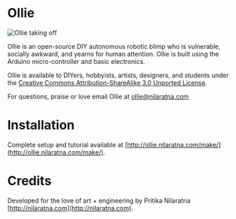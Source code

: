 Ollie
=====

![Ollie taking off](http://i.imgur.com/XX8JwJ2.gif)

Ollie is an open-source DIY autonomous robotic blimp who is vulnerable, socially awkward, and yearns for human attention. Ollie is built using the Arduino micro-controller and basic electronics. 

Ollie is available to DIYers, hobbyists, artists, designers, and students under the [Creative Commons Attribution-ShareAlike 3.0 Unported License](http://creativecommons.org/licenses/by-sa/3.0/]). 

For questions, praise or love email Ollie at [ollie@nilaratna.com](mailto:ollie@nilaratna.com)

Installation
=====

Complete setup and tutorial available at [http://ollie.nilaratna.com/make/](http://ollie.nilaratna.com/make/).


Credits
=======

Developed for the love of art + engineering by Pritika Nilaratna [http://nilaratna.com](http://nilaratna.com).
